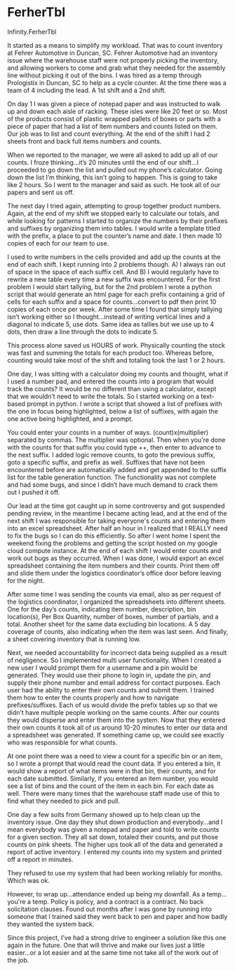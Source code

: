 # FerherTbl
Infinity.FerherTbl

It started as a means to simplify my workload. That was to count inventory at Fehrer Automotive in Duncan, SC. Fehrer Automotive had an inventory issue where the warehouse staff were not properly picking the inventory, and allowing workers to come and grab what they needed for the assembly line without picking it out of the bins. I was hired as a temp through Prologistix in Duncan, SC to help as a cycle counter. At the time there was a team of 4 including the lead. A 1st shift and a 2nd shift.

On day 1 I was given a piece of notepad paper and was instructed to walk up and down each aisle of racking. These isles were like 20 feet or so. Most of the products consist of plastic wrapped pallets of boxes or parts with a piece of paper that had a list of item numbers and counts listed on them. Our job was to list and count everything. At the end of the shift I had 2 sheets front and back full items numbers and counts.

When we reported to the manager, we were all asked to add up all of our counts. I froze thinking…it’s 20 minutes until the end of our shift…I proceeded to go down the list and pulled out my phone’s calculator. Going down the list I’m thinking, this isn’t going to happen. This is going to take like 2 hours. So I went to the manager and said as such. He took all of our papers and sent us off.

The next day I tried again, attempting to group together product numbers. Again, at the end of my shift we stopped early to calculate our totals, and while looking for patterns I started to organize the numbers by their prefixes and suffixes by organizing them into tables. I would write a template titled with the prefix, a place to put the counter’s name and date. I then made 10 copies of each for our team to use.

I used to write numbers in the cells provided and add up the counts at the end of each shift. I kept running into 2 problems though. A) I always ran out of space in the space of each suffix cell. And B) I would regularly have to rewrite a new table every time a new suffix was encountered. For the first problem I would start tallying, but for the 2nd problem I wrote a python script that would generate an html page for each prefix containing a grid of cells for each suffix and a space for counts…convert to pdf then print 10 copies of each once per week. After some time I found that simply tallying isn’t working either so I thought…instead of writing vertical lines and a diagonal to indicate 5, use dots. Same idea as tallies but we use up to 4 dots, then draw a line through the dots to indicate 5.

This process alone saved us HOURS of work. Physically counting the stock was fast and summing the totals for each product too. Whereas before, counting would take most of the shift and totaling took the last 1 or 2 hours.

One day, I was sitting with a calculator doing my counts and thought, what if I used a number pad, and entered the counts into a program that would track the counts? It would be no different than using a calculator, except that we wouldn’t need to write the totals. So I started working on a text-based prompt in python. I wrote a script that showed a list of prefixes with the one in focus being highlighted, below a list of suffixes, with again the one active being highlighted, and a prompt.

You could enter your counts in a number of ways. (count)x(multiplier) separated by commas. The multiplier was optional. Then when you're done with the counts for that suffix you could type ++, then enter to advance to the next suffix. I added logic remove counts, to goto the previous suffix, goto a specific suffix, and prefix as well. Suffixes that have not been encountered before are automatically added and get appended to the suffix list for the table generation function. The functionality was not complete and had some bugs, and since I didn’t have much demand to crack them out I pushed it off.

Our lead at the time got caught up in some controversy and got suspended pending review, in the meantime I became acting lead, and at the end of the next shift I was responsible for taking everyone's counts and entering them into an excel spreadsheet. After half an hour in
I realized that I REALLY need to fix the bugs so I can do this efficiently. So after I went home I spent the weekend fixing the problems and getting the script hosted on my google cloud compute instance. At the end of each shift I would enter counts and work out bugs as they occurred. When I was done, I would export an excel spreadsheet containing the item numbers and their counts. Print them off and slide them under the logistics coordinator’s office door before leaving for the night.

After some time I was sending the counts via email, also as per request of the logistics coordinator, I organized the spreadsheets into different sheets. One for the day’s counts, indicating item number, description, bin location(s), Per Box Quantity, number of boxes, number of partials, and a total. Another sheet for the same data excluding bin locations. A 5 day coverage of counts, also indicating when the item was last seen. And finally, a sheet covering inventory that is running low.


Next, we needed accountability for incorrect data being supplied as a result of negligence. So I implemented multi user functionality. When I created a new user I would prompt them for a username and a pin would be generated. They would use their phone to login in, update the pin, and supply their phone number and email address for contact purposes. Each user had the ability to enter their own counts and submit them. I trained them how to enter the counts properly and how to navigate prefixes/suffixes. Each of us would divide the prefix tables up so that we didn’t have multiple people working on the same counts. After our counts they would disperse and enter them into the system. Now that they entered their own counts it took all of us around 10-20 minutes to enter our data and a spreadsheet was generated. If something came up, we could see exactly who was responsible for what counts.

At one point there was a need to view a count for a specific bin or an item, so I wrote a prompt  that would read the count data. If you entered a bin, it would show a report of what items were in that bin, their counts, and for each date submitted. Similarly, if you entered an item number, you would see a list of bins and the count of the item in each bin. For each date as well. There were many times that the warehouse staff made use of this to find what they needed to pick and pull.

One day a few suits from Germany showed up to help clean up the inventory issue. One day they shut down production and everybody…and I mean everybody was given a notepad and paper and told to write counts for a given section. They all sat down, totaled their counts, and put those counts on pink sheets. The higher ups took all of the data and generated a report of active inventory. I entered my counts into my system and printed off a report in minutes.

They refused to use my system that had been working reliably for months. Which was ok.

However, to wrap up…attendance ended up being my downfall. As a temp…you're a temp. Policy is policy, and a contract is a contract. No back solicitation clauses. Found out months after I was gone by running into someone that I trained said they went back to pen and paper and how badly they wanted the system back.

Since this project, I’ve had a strong drive to engineer a solution like this one again in the future. One that will thrive and make our lives just a little easier…or a lot easier and at the same time not take all of the work out of the job.
